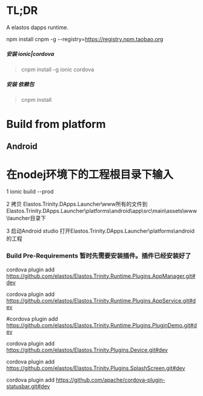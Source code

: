 # TL;DR
A elastos dapps runtime.


npm install cnpm -g --registry=https://registry.npm.taobao.org

##### 安装 ionic|cordova
> cnpm install -g ionic cordova 
##### 安装 依赖包
> cnpm install




# Build from platform

## Android
# 在nodej环境下的工程根目录下输入
1 ionic build --prod

2 拷贝 Elastos.Trinity.DApps.Launcher\www所有的文件到Elastos.Trinity.DApps.Launcher\platforms\android\app\src\main\assets\www\launcher目录下

3 启动Android studio  打开Elastos.Trinity.DApps.Launcher\platforms\android的工程



### Build Pre-Requirements  暂时先需要安装插件。插件已经安装好了

cordova plugin add https://github.com/elastos/Elastos.Trinity.Runtime.Plugins.AppManager.git#dev

cordova plugin add https://github.com/elastos/Elastos.Trinity.Runtime.Plugins.AppService.git#dev

#cordova plugin add https://github.com/elastos/Elastos.Trinity.Runtime.Plugins.PluginDemo.git#dev

cordova plugin add  https://github.com/elastos/Elastos.Trinity.Plugins.Device.git#dev

cordova plugin add https://github.com/elastos/Elastos.Trinity.Plugins.SplashScreen.git#dev

cordova plugin add https://github.com/apache/cordova-plugin-statusbar.git#dev
